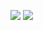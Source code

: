 ![](https://github-readme-stats.vercel.app/api/top-langs/?username=eithannak29-s&theme=radical&hide_langs_below=8)
![](https://github-readme-stats.vercel.app/api?username=eithannak29-s&show_icons=true&theme=radical&count_private=true)
